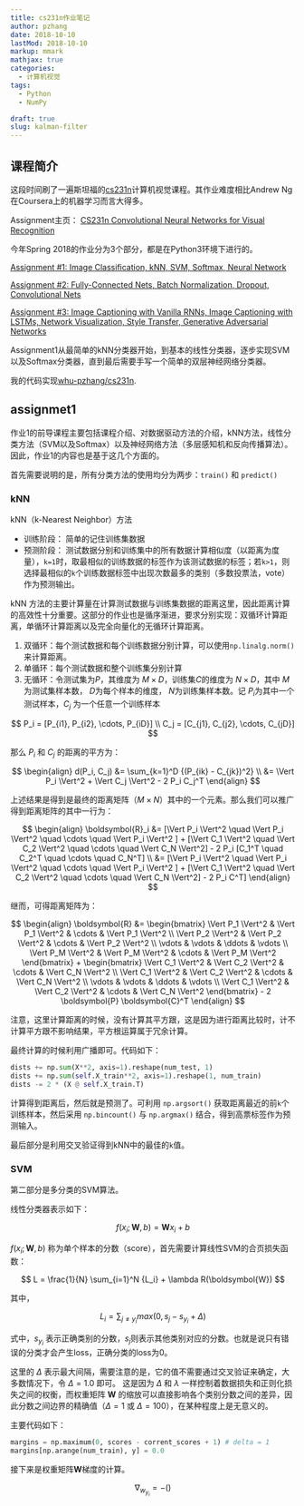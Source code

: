 ```yaml
---
title: cs231n作业笔记
author: pzhang
date: 2018-10-10
lastMod: 2018-10-10
markup: mmark
mathjax: true
categories:
  - 计算机视觉
tags:
  - Python
  - NumPy

draft: true
slug: kalman-filter
---
```


## 课程简介

这段时间刷了一遍斯坦福的[cs231n](http://cs231n.stanford.edu/)计算机视觉课程。其作业难度相比Andrew Ng在Coursera上的机器学习而言大得多。

Assignment主页： [CS231n Convolutional Neural Networks for Visual Recognition](https://cs231n.github.io/)

今年Spring 2018的作业分为3个部分，都是在Python3环境下进行的。

[Assignment #1: Image Classification, kNN, SVM, Softmax, Neural Network](https://cs231n.github.io/assignments2018/assignment1/)

[Assignment #2: Fully-Connected Nets, Batch Normalization, Dropout, Convolutional Nets](https://cs231n.github.io/assignments2018/assignment2/)

[Assignment #3: Image Captioning with Vanilla RNNs, Image Captioning with LSTMs, Network Visualization, Style Transfer, Generative Adversarial Networks](https://cs231n.github.io/assignments2018/assignment3/)


Assignment1从最简单的kNN分类器开始，到基本的线性分类器，逐步实现SVM以及Softmax分类器，直到最后需要手写一个简单的双层神经网络分类器。


我的代码实现[whu-pzhang/cs231n](https://github.com/whu-pzhang/cs231n).

<!--more-->

## assignmet1

作业1的前导课程主要包括课程介绍、对数据驱动方法的介绍，kNN方法，线性分类方法（SVM以及Softmax）以及神经网络方法（多层感知机和反向传播算法）。
因此，作业1的内容也是基于这几个方面的。

首先需要说明的是，所有分类方法的使用均分为两步：`train()` 和 `predict()`

### kNN

kNN（k-Nearest Neighbor）方法

- 训练阶段： 简单的记住训练集数据
- 预测阶段： 测试数据分别和训练集中的所有数据计算相似度（以距离为度量），`k=1`时，取最相似的训练数据的标签作为该测试数据的标签；若`k>1`，则选择最相似的`k`个训练数据标签中出现次数最多的类别（多数投票法，vote）作为预测输出。

kNN 方法的主要计算量在计算测试数据与训练集数据的距离这里，因此距离计算的高效性十分重要。这部分的作业也是循序渐进，要求分别实现：双循环计算距离，单循环计算距离以及完全向量化的无循环计算距离。

1. 双循环：每个测试数据和每个训练数据分别计算，可以使用`np.linalg.norm()`来计算距离。
2. 单循环：每个测试数据和整个训练集分别计算
3. 无循环：令测试集为$P$，其维度为 $M \times D$，训练集$C$的维度为 $N \times D$，其中 $M$ 为测试集样本数， $D$为每个样本的维度， $N$为训练集样本数。记 $P_i$为其中一个测试样本，$C_j$ 为一个任意一个训练样本

$$
P_i = [P_{i1}, P_{i2}, \cdots, P_{iD}] \\
C_j = [C_{j1}, C_{j2}, \cdots, C_{jD}]
$$

那么 $P_i$ 和 $C_j$ 的距离的平方为：

$$
\begin{align}
d(P_i, C_j) &= \sum_{k=1}^D {(P_{ik} - C_{jk})^2} \\
&= \Vert P_i \Vert^2 + \Vert C_j \Vert^2 - 2 P_i C_j^T
\end{align}
$$

上述结果是得到是最终的距离矩阵（$M \times N$）其中的一个元素。那么我们可以推广得到距离矩阵的其中一行为：

$$
\begin{align}
\boldsymbol{R}_i &= [\Vert P_i \Vert^2 \quad \Vert P_i \Vert^2 \quad \cdots \quad \Vert P_i \Vert^2 ] + [\Vert C_1 \Vert^2 \quad \Vert C_2 \Vert^2 \quad \cdots \quad \Vert C_N \Vert^2] - 2 P_i [C_1^T \quad C_2^T \quad \cdots \quad C_N^T] \\
&= [\Vert P_i \Vert^2 \quad \Vert P_i \Vert^2 \quad \cdots \quad \Vert P_i \Vert^2 ] + [\Vert C_1 \Vert^2 \quad \Vert C_2 \Vert^2 \quad \cdots \quad \Vert C_N \Vert^2] - 2 P_i C^T]
\end{align}
$$


继而，可得距离矩阵为：

$$
\begin{align}
\boldsymbol{R} &= \begin{bmatrix}
\Vert P_1 \Vert^2 & \Vert P_1 \Vert^2 & \cdots & \Vert P_1 \Vert^2 \\
\Vert P_2 \Vert^2 & \Vert P_2 \Vert^2 & \cdots & \Vert P_2 \Vert^2 \\
\vdots & \vdots & \ddots & \vdots \\
\Vert P_M \Vert^2 & \Vert P_M \Vert^2 & \cdots & \Vert P_M \Vert^2
\end{bmatrix} +
\begin{bmatrix}
\Vert C_1 \Vert^2 & \Vert C_2 \Vert^2 & \cdots & \Vert C_N \Vert^2 \\
\Vert C_1 \Vert^2 & \Vert C_2 \Vert^2 & \cdots & \Vert C_N \Vert^2 \\
\vdots & \vdots & \ddots & \vdots \\
\Vert C_1 \Vert^2 & \Vert C_2 \Vert^2 & \cdots & \Vert C_N \Vert^2
\end{bmatrix} - 2 \boldsymbol{P} \boldsymbol{C}^T
\end{align}
$$

注意，这里计算距离的时候，没有计算其平方跟，这是因为进行距离比较时，计不计算平方跟不影响结果，平方根运算属于冗余计算。

最终计算的时候利用广播即可。代码如下：

```python
dists += np.sum(X**2, axis=1).reshape(num_test, 1)
dists += np.sum(self.X_train**2, axis=1).reshape(1, num_train)
dists -= 2 * (X @ self.X_train.T)
```

计算得到距离后，然后就是预测了。可利用 `np.argsort()` 获取距离最近的前`k`个训练样本，然后采用 `np.bincount()` 与 `np.argmax()` 结合，得到高票标签作为预测输入。

最后部分是利用交叉验证得到kNN中的最佳的`k`值。

### SVM

第二部分是多分类的SVM算法。

线性分类器表示如下：

$$
f(x_i; \boldsymbol{W}, b) = \boldsymbol{W} x_i + b
$$

$f(x_i; \boldsymbol{W}, b)$ 称为单个样本的分数（score），首先需要计算线性SVM的合页损失函数：

$$
L = \frac{1}{N} \sum_{i=1}^N {L_i} + \lambda R(\boldsymbol{W})
$$

其中，

$$
L_i = \sum_{j \ne y_i} max(0, s_j - s_{y_i} + \Delta)
$$

式中，$s_{y_i}$ 表示正确类别的分数，$s_j$则表示其他类别对应的分数。也就是说只有错误的分类才会产生loss，正确分类的loss为0。

这里的 $\Delta$ 表示最大间隔，需要注意的是，它的值不需要通过交叉验证来确定，大多数情况下，令 $\Delta = 1.0$ 即可。
这是因为 $\Delta$ 和 $\lambda$ 一样控制着数据损失和正则化损失之间的权衡，而权重矩阵 $\boldsymbol{W}$ 的缩放可以直接影响各个类别分数之间的差异，因此分数之间边界的精确值（$\Delta=1$ 或 $\Delta=100$），在某种程度上是无意义的。

主要代码如下：

```python
margins = np.maximum(0, scores - corrent_scores + 1) # delta = 1
margins[np.arange(num_train), y] = 0.0
```

接下来是权重矩阵$\boldsymbol{W}$梯度的计算。

$$
\nabla_{w_{y_i}} = - \left ( \right)
$$
